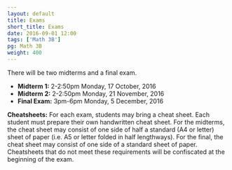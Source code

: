 ```yaml
---
layout: default
title: Exams
short_title: Exams
date: 2016-09-01 12:00
tags: ['Math 3B']
pg: Math 3B
weight: 400
---
```


There will be two midterms and a final exam.

* __Midterm 1:__ 2-2:50pm Monday, 17 October, 2016
* __Midterm 2:__ 2-2:50pm Monday, 21 November, 2016
* __Final Exam:__ 3pm-6pm Monday, 5 December, 2016

__Cheatsheets:__ For each exam, students may bring a cheat sheet. Each student must prepare their own handwritten cheat sheet. For the midterms, the cheat sheet may consist of one side of half a standard (A4 or letter) sheet of paper (i.e. A5 or letter folded in half lengthways). For the final, the cheat sheet may consist of one side of a standard sheet of paper. Cheatsheets that do not meet these requirements will be confiscated at the beginning of the exam.
